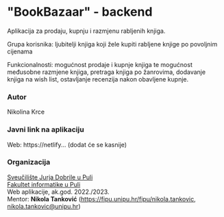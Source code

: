 # "BookBazaar" - backend
Aplikacija za prodaju, kupnju i razmjenu rabljenih knjiga.

Grupa korisnika: ljubitelji knjiga koji žele kupiti rabljene knjige po povoljnim cijenama

Funkcionalnosti: mogućnost prodaje i kupnje knjiga te mogućnost međusobne razmjene knjiga, pretraga knjiga po žanrovima, dodavanje knjiga na wish list, ostavljanje recenzija nakon obavljene kupnje. 

### Autor
Nikolina Krce

### Javni link na aplikaciju

Web: https://netlify... (dodat će se kasnije)

### Organizacija

[Sveučilište Jurja Dobrile u Puli](http://www.unipu.hr/)  
[Fakultet informatike u Puli](https://fipu.unipu.hr/)  
Web aplikacije, ak.god. 2022./2023.  
Mentor: **Nikola Tanković** (https://fipu.unipu.hr/fipu/nikola.tankovic, nikola.tankovic@unipu.hr)
